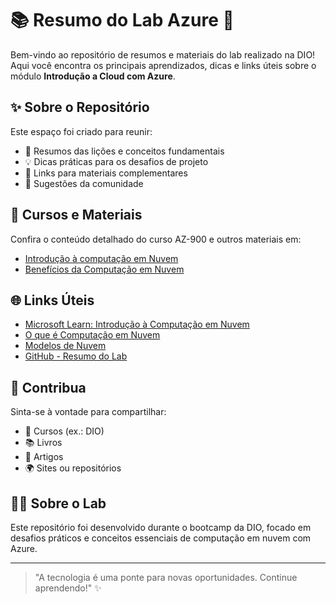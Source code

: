 
# 📚 Resumo do Lab Azure 🚀

Bem-vindo ao repositório de resumos e materiais do lab realizado na DIO! Aqui você encontra os principais aprendizados, dicas e links úteis sobre o módulo **Introdução a Cloud com Azure**.

## ✨ Sobre o Repositório

Este espaço foi criado para reunir:

- 📌 Resumos das lições e conceitos fundamentais
- 💡 Dicas práticas para os desafios de projeto
- 🔗 Links para materiais complementares
- 🤝 Sugestões da comunidade

## 📝 Cursos e Materiais


Confira o conteúdo detalhado do curso AZ-900 e outros materiais em:

- [Introdução à computação em Nuvem](./Cursos/Introdução%20a%20Computação%20em%20Nuvem/README.md)
- [Benefícios da Computação em Nuvem](./Cursos/Bernefícios%20da%20computação%20em%20nuvem/README.md)

## 🌐 Links Úteis

- [Microsoft Learn: Introdução à Computação em Nuvem](https://learn.microsoft.com/training/modules/describe-cloud-compute/2-introduction-cloud-compute)
- [O que é Computação em Nuvem](https://learn.microsoft.com/training/modules/describe-cloud-compute/3-what-cloud-compute)
- [Modelos de Nuvem](https://learn.microsoft.com/training/modules/describe-cloud-compute/5-define-cloud-models)
- [GitHub - Resumo do Lab](https://github.com/PedroSimonato/resumo-do-lab/tree/main)

## 📣 Contribua

Sinta-se à vontade para compartilhar:

- 📖 Cursos (ex.: DIO)
- 📚 Livros
- 📰 Artigos
- 🌍 Sites ou repositórios

## 👩‍💻 Sobre o Lab

Este repositório foi desenvolvido durante o bootcamp da DIO, focado em desafios práticos e conceitos essenciais de computação em nuvem com Azure.

---

> "A tecnologia é uma ponte para novas oportunidades. Continue aprendendo!" ✨
